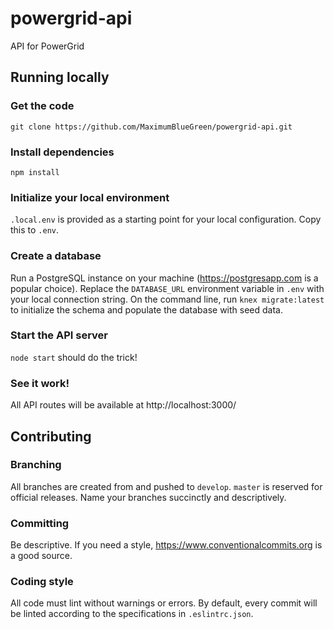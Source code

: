 # powergrid-api
API for PowerGrid

## Running locally
### Get the code
`git clone https://github.com/MaximumBlueGreen/powergrid-api.git`
### Install dependencies
`npm install`
### Initialize your local environment
`.local.env` is provided as a starting point for your local configuration.  Copy this to `.env`.
### Create a database
Run a PostgreSQL instance on your machine (https://postgresapp.com is a popular choice).  Replace the `DATABASE_URL` environment variable in `.env` with your local connection string.  On the command line, run `knex migrate:latest` to initialize the schema and populate the database with seed data.
### Start the API server
`node start` should do the trick!
### See it work!
All API routes will be available at http://localhost:3000/

## Contributing
### Branching
All branches are created from and pushed to `develop`.  `master` is reserved for official releases.  Name your branches succinctly and descriptively.
### Committing
Be descriptive.  If you need a style, https://www.conventionalcommits.org is a good source.
### Coding style
All code must lint without warnings or errors.  By default, every commit will be linted according to the specifications in `.eslintrc.json`.
